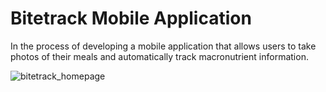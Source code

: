 # Bitetrack Mobile Application

In the process of developing a mobile application that allows users to take photos of their meals and automatically track macronutrient information. 

![bitetrack_homepage](https://github.com/MelanieKent/cmd-f/assets/114884399/0b8bf126-18b6-4242-9cf0-cbe66240e48c)
